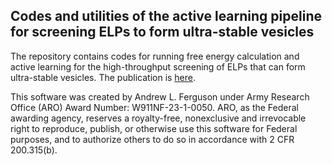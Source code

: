 ## Codes and utilities of the active learning pipeline for screening ELPs to form ultra-stable vesicles

The repository contains codes for running free energy calculation and active learning for the high-throughput screening of ELPs that can form ultra-stable vesicles. The publication is [here](xxx). 

This software was created by Andrew L. Ferguson under Army Research Office (ARO) Award Number: W911NF-23-1-0050. ARO, as the Federal awarding agency, reserves a royalty-free,
nonexclusive and irrevocable right to reproduce, publish, or otherwise use this software for Federal purposes, and to authorize others to do so in accordance with 2 CFR 200.315(b).
